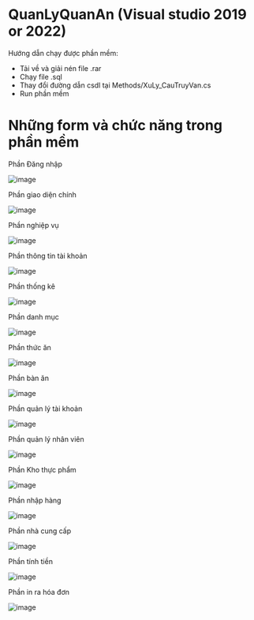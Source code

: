 # QuanLyQuanAn (Visual studio 2019 or 2022)
Hướng dẫn chạy được phần mềm:
- Tải về và giải nén file .rar
- Chạy file .sql
- Thay đổi đường dẫn csdl tại Methods/XuLy_CauTruyVan.cs
- Run phần mềm
# Những form và chức năng trong phần mềm
Phần Đăng nhập

![image](https://github.com/thongthai2211/QuanLyQuanAn/assets/86780616/067fe5d4-91a5-48b2-85d4-3d51ae430dd7)

Phần giao diện chính

![image](https://github.com/thongthai2211/QuanLyQuanAn/assets/86780616/a66c52ab-1e7f-45e0-9a31-4642d20deecd)

Phần nghiệp vụ

![image](https://github.com/thongthai2211/QuanLyQuanAn/assets/86780616/dbe336a2-22f3-4477-a56b-a8f0b95436f1)

Phần thông tin tài khoản

![image](https://github.com/thongthai2211/QuanLyQuanAn/assets/86780616/2b8e8468-5f7b-4118-8b5f-43b154871857)

Phần thống kê

![image](https://github.com/thongthai2211/QuanLyQuanAn/assets/86780616/1aca89e3-051c-48a6-a4c6-581261e0c291)

Phần danh mục

![image](https://github.com/thongthai2211/QuanLyQuanAn/assets/86780616/27233de3-ac90-4a02-a454-ed163f4b8046)

Phần thức ăn

![image](https://github.com/thongthai2211/QuanLyQuanAn/assets/86780616/e35c891f-d805-4d91-b27f-792dd428b264)

Phần bàn ăn

![image](https://github.com/thongthai2211/QuanLyQuanAn/assets/86780616/0af2258c-5926-430e-97d8-5e920a857cf2)

Phần quản lý tài khoản

![image](https://github.com/thongthai2211/QuanLyQuanAn/assets/86780616/d9e5df65-9227-4cd1-9e0e-d0498ecdf941)

Phần quản lý nhân viên

![image](https://github.com/thongthai2211/QuanLyQuanAn/assets/86780616/b19ee7f2-0c66-41c0-b6ff-d5b22c802f07)

Phần Kho thực phẩm

![image](https://github.com/thongthai2211/QuanLyQuanAn/assets/86780616/84ce7464-0f15-4277-b39b-9f5e0cd8e42d)

Phần nhập hàng

![image](https://github.com/thongthai2211/QuanLyQuanAn/assets/86780616/2fa92a8c-6afc-4cd3-8786-32154c578b6a)

Phần nhà cung cấp

![image](https://github.com/thongthai2211/QuanLyQuanAn/assets/86780616/f48a53b1-a043-49c5-9772-e4ffa75f132b)

Phần tính tiền

![image](https://github.com/thongthai2211/QuanLyQuanAn/assets/86780616/515b06e6-31b3-439d-bfff-bd6236568b2b)

Phần in ra hóa đơn

![image](https://github.com/thongthai2211/QuanLyQuanAn/assets/86780616/724295d3-3870-4cfa-a0ac-96d0e33514d5)

